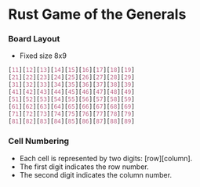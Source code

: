 # Rust Game of the Generals

### Board Layout
- Fixed size 8x9
```css
[11][12][13][14][15][16][17][18][19]
[21][22][23][24][25][26][27][28][29]
[31][32][33][34][35][36][37][38][39]
[41][42][43][44][45][46][47][48][49]
[51][52][53][54][55][56][57][58][59]
[61][62][63][64][65][66][67][68][69]
[71][72][73][74][75][76][77][78][79]
[81][82][83][84][85][86][87][88][89]
```

### Cell Numbering
  - Each cell is represented by two digits: [row][column].
  - The first digit indicates the row number.
  - The second digit indicates the column number.